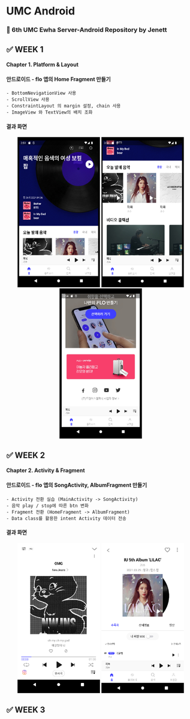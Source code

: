 # UMC Android
### 🤖 6th UMC Ewha Server-Android Repository by Jenett



## ✅ WEEK 1
#### Chapter 1. Platform & Layout
#### 안드로이드 - flo 앱의 Home Fragment 만들기
    - BottomNevigationView 사용
    - ScrollView 사용
    - ConstraintLayout 의 margin 설정, chain 사용
    - ImageView 와 TextView의 배치 조화

    
#### 결과 화면
<div align="center">
    <img src="https://github.com/Pearl-K/umc-android-6th/blob/Jenett/week1/materials/week1_amul1.PNG" alt="이미지1" width="220" height="400">
    <img src="https://github.com/Pearl-K/umc-android-6th/blob/Jenett/week1/materials/week1_amul2.PNG" alt="이미지2" width="220" height="400">
    <img src="https://github.com/Pearl-K/umc-android-6th/blob/Jenett/week1/materials/week1_amul3.PNG" alt="이미지3" width="220" height="400">
</div>


## ✅ WEEK 2
#### Chapter 2. Activity & Fragment
#### 안드로이드 - flo 앱의 SongActivity, AlbumFragment 만들기
    - Activity 전환 실습 (MainActivity -> SongActivity)
    - 음악 play / stop에 따른 btn 변화
    - Fragment 전환 (HomeFragment -> AlbumFragment)
    - Data class를 활용한 intent Activity 데이터 전송 


#### 결과 화면
<div align="center">
    <img src="https://github.com/Pearl-K/umc-android-6th/blob/Jenett/week2/pic1.PNG" alt="이미지1" width="220" height="400">
    <img src="https://github.com/Pearl-K/umc-android-6th/blob/Jenett/week2/pic2.PNG" alt="이미지2" width="220" height="400">
</div>


## ✅ WEEK 3




